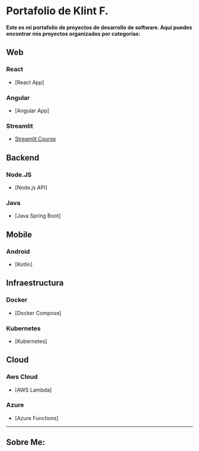 # Portafolio de Klint F.

**Este es mi portafolio de proyectos de desarrollo de software. Aquí puedes encontrar mis proyectos organizados por categorías:**

## Web

### React
- [React App]

### Angular
- [Angular App]

### Streamlit
- [Streamlit Course](https://github.com/klintfox/streamlit_course)


## Backend

### Node.JS
- [Node.js API]

### Java
- [Java Spring Boot]

## Mobile

### Android

- [Kotlin]


## Infraestructura

### Docker
- [Docker Compose]

### Kubernetes
- [Kubernetes]


## Cloud

### Aws Cloud
- [AWS Lambda]

### Azure
- [Azure Functions]


*** 

## Sobre Me: 
